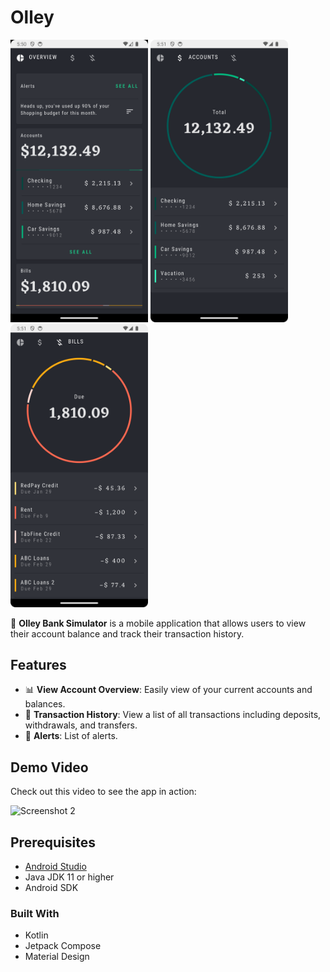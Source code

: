 # Olley

<p float="left">
    <img src="Screenshot_20240520_175103.png" alt="Screenshot 1" width="220"/>
    <img src="Screenshot_20240520_175133.png" alt="Screenshot 2" width="220"/>
    <img src="Screenshot_20240520_175151.png" alt="Screenshot 2" width="220"/>
</p>

🚀 **Olley Bank Simulator** is a mobile application that allows users to view their account balance
and track their transaction history.

## Features

- 📊 **View Account Overview**: Easily view of your current accounts and balances.
- 📜 **Transaction History**: View a list of all transactions including deposits, withdrawals, and
  transfers.
- 🔔 **Alerts**: List of alerts.

## Demo Video

Check out this video to see the app in action:

<img src="Demo.gif" alt="Screenshot 2" width="220"/>

## Prerequisites

- [Android Studio](https://developer.android.com/studio)
- Java JDK 11 or higher
- Android SDK

### Built With
- Kotlin
- Jetpack Compose
- Material Design


